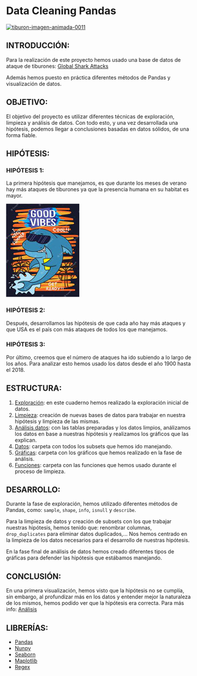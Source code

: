 # Data Cleaning Pandas

<a href="https://www.gifsanimados.org/cat-tiburones-516.htm"><img src="https://www.gifsanimados.org/data/media/516/tiburon-imagen-animada-0011.gif" border="0" alt="tiburon-imagen-animada-0011" /></a>


## INTRODUCCIÓN:
Para la realización de este proyecto hemos usado una base de datos de ataque de tiburones:
[Global Shark Attacks](https://www.kaggle.com/teajay/global-shark-attacks) 

Además hemos puesto en práctica diferentes métodos de Pandas y visualización de datos.
     

## OBJETIVO:
El objetivo del proyecto es utilizar diferentes técnicas de exploración, limpieza y análisis de datos. Con todo esto, y una vez desarrollada una hipótesis, podemos llegar a conclusiones basadas en datos sólidos, de una forma fiable.


## HIPÓTESIS:
### HIPÓTESIS 1:
La primera hipótesis que manejamos, es que durante los meses de verano hay más ataques de tiburones ya que la presencia humana en su habitat es mayor.

<img src= "Images/tib_ver2.jpg">


### HIPÓTESIS 2:
Después, desarrollamos las hipótesis de que cada año hay más ataques y que USA es el país con más ataques de todos los que manejamos.

### HIPÓTESIS 3:
Por último, creemos que el número de ataques ha ido subiendo a lo largo de los años. Para analizar esto hemos usado los datos desde el año 1900 hasta el 2018.


## ESTRUCTURA:
1. [Exploración](https://github.com/ce-valle/pandas_project/blob/main/explore.ipynb): en este cuaderno hemos realizado la exploración inicial de datos.
2. [Limpieza](https://github.com/ce-valle/pandas_project/blob/main/cleanning.ipynb): creación de nuevas bases de datos para trabajar en nuestra hipótesis y limpieza de las mismas.
3. [Análisis datos](https://github.com/ce-valle/pandas_project/blob/main/analysis.ipynb): con las tablas preparadas y los datos limpios, análizamos los datos en base a nuestras hipótesis y realizamos los gráficos que las explican.
4. [Datos](https://github.com/ce-valle/pandas_project/tree/main/Data): carpeta con todos los subsets que hemos ido manejando.
5. [Gráficas](https://github.com/ce-valle/pandas_project/tree/main/Figures): carpeta con los gráficos que hemos realizado en la fase de análisis.
6. [Funciones](https://github.com/ce-valle/pandas_project/tree/main/src): carpeta con las funciones que hemos usado durante el proceso de limpieza.


## DESARROLLO:
Durante la fase de exploración, hemos utilizado diferentes métodos de Pandas, como: `sample`, `shape`, `info`, `isnull` y `describe`.

Para la limpieza de datos y creación de subsets con los que trabajar nuestras hipótesis, hemos tenido que: renombrar columnas, `drop_duplicates` para eliminar datos duplicados,... Nos hemos centrado en la limpieza de los datos necesarios para el desarrollo de nuestras hipótesis.

En la fase final de análisis de datos hemos creado diferentes tipos de gráficas para defender las hipótesis que estábamos manejando.


## CONCLUSIÓN:
En una primera visualización, hemos visto que la hipótesis no se cumplía, sin embargo, al profundizar más en los datos y entender mejor la naturaleza de los mismos, hemos podido ver que la hipótesis era correcta.
Para más info: [Análisis](https://github.com/ce-valle/pandas_project/blob/main/analysis.ipynb)


## LIBRERÍAS:
* [Pandas](https://pandas.pydata.org/)
* [Nunpy](https://numpy.org/doc/1.18/)
* [Seaborn](https://seaborn.pydata.org/)
* [Maplotlib](https://matplotlib.org/)
* [Regex](https://docs.microsoft.com/es-es/dotnet/api/system.text.regularexpressions.regex?view=net-6.0)